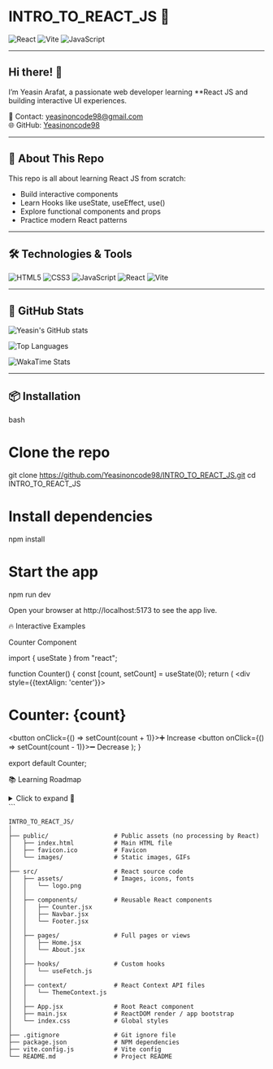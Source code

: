 # INTRO_TO_REACT_JS 🚀

![React](https://img.shields.io/badge/React-20232A?style=for-the-badge&logo=react&logoColor=61DAFB)
![Vite](https://img.shields.io/badge/Vite-646CFF?style=for-the-badge&logo=vite&logoColor=white)
![JavaScript](https://img.shields.io/badge/JavaScript-F7DF1E?style=for-the-badge&logo=javascript&logoColor=black)

---

## Hi there! 👋

I’m Yeasin Arafat, a passionate web developer learning **React JS and building interactive UI experiences.  

💌 Contact: yeasinoncode98@gmail.com  
🌐 GitHub: [Yeasinoncode98](https://github.com/Yeasinoncode98)

---

## 🚀 About This Repo

This repo is all about learning React JS from scratch:

- Build interactive components  
- Learn Hooks like useState, useEffect, use()  
- Explore functional components and props  
- Practice modern React patterns

---

## 🛠 Technologies & Tools

![HTML5](https://img.shields.io/badge/HTML5-E34F26?style=for-the-badge&logo=html5&logoColor=white)
![CSS3](https://img.shields.io/badge/CSS3-1572B6?style=for-the-badge&logo=css3&logoColor=white)
![JavaScript](https://img.shields.io/badge/JavaScript-F7DF1E?style=for-the-badge&logo=javascript&logoColor=black)
![React](https://img.shields.io/badge/React-20232A?style=for-the-badge&logo=react&logoColor=61DAFB)
![Vite](https://img.shields.io/badge/Vite-646CFF?style=for-the-badge&logo=vite&logoColor=white)

---

## 🌟 GitHub Stats

![Yeasin's GitHub stats](https://github-readme-stats.vercel.app/api?username=Yeasinoncode98&show_icons=true&theme=radical)

![Top Languages](https://github-readme-stats.vercel.app/api/top-langs/?username=Yeasinoncode98&layout=compact&theme=radical)

![WakaTime Stats](https://wakatime.com/share/@RedWine1207/d899477d-a33c-4b4e-b80a-7cf7ce6b185f.svg)

---

## 📦 Installation

bash
# Clone the repo
git clone https://github.com/Yeasinoncode98/INTRO_TO_REACT_JS.git
cd INTRO_TO_REACT_JS

# Install dependencies
npm install

# Start the app
npm run dev

Open your browser at http://localhost:5173 to see the app live.


🔥 Interactive Examples


Counter Component

import { useState } from "react";

function Counter() {
  const [count, setCount] = useState(0);
  return (
    <div style={{textAlign: 'center'}}>
      <h1>Counter: {count}</h1>
      <button onClick={() => setCount(count + 1)}>➕ Increase</button>
      <button onClick={() => setCount(count - 1)}>➖ Decrease</button>
    </div>
  );
}

export default Counter;

📚 Learning Roadmap
<details> <summary>Click to expand 📖</summary>

React Basics: JSX, Components, Props

State Management: useState, useReducer

Side Effects: useEffect, API calls

Advanced Hooks: use(), custom hooks

Project Building: Small interactive apps

</details>
```

```
INTRO_TO_REACT_JS/
│
├── public/                  # Public assets (no processing by React)
│   ├── index.html           # Main HTML file
│   ├── favicon.ico          # Favicon
│   └── images/              # Static images, GIFs
│
├── src/                     # React source code
│   ├── assets/              # Images, icons, fonts
│   │   └── logo.png
│   │
│   ├── components/          # Reusable React components
│   │   ├── Counter.jsx
│   │   ├── Navbar.jsx
│   │   └── Footer.jsx
│   │
│   ├── pages/               # Full pages or views
│   │   ├── Home.jsx
│   │   └── About.jsx
│   │
│   ├── hooks/               # Custom hooks
│   │   └── useFetch.js
│   │
│   ├── context/             # React Context API files
│   │   └── ThemeContext.js
│   │
│   ├── App.jsx              # Root React component
│   ├── main.jsx             # ReactDOM render / app bootstrap
│   └── index.css            # Global styles
│
├── .gitignore               # Git ignore file
├── package.json             # NPM dependencies
├── vite.config.js           # Vite config
└── README.md                # Project README
```

